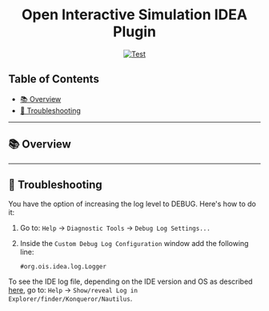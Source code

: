 <div align="center">

# Open Interactive Simulation IDEA Plugin

[![Test](https://github.com/attiasas/ois-idea-plugin/actions/workflows/test.yml/badge.svg)](https://github.com/attiasas/ois-idea-plugin/actions/workflows/test.yml?branch=main)

</div>

## Table of Contents
- [📚 Overview](#-overview)
- [🐞 Troubleshooting](#-troubleshooting)

---
## 📚 Overview

---
## 🐞 Troubleshooting

You have the option of increasing the log level to DEBUG. Here's how to do it:

1. Go to: `Help` -> `Diagnostic Tools` -> `Debug Log Settings...`

2. Inside the `Custom Debug Log Configuration` window add the following line:

    ```text
    #org.ois.idea.log.Logger
    ```

To see the IDE log file, depending on the IDE version and OS as described [here](https://intellij-support.jetbrains.com/hc/en-us/articles/207241085-Locating-IDE-log-files),
go to: `Help` -> `Show/reveal Log in Explorer/finder/Konqueror/Nautilus`.
